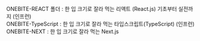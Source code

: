 ONEBITE-REACT 폴더 : 한 입 크기로 잘라 먹는 리액트 (React.js) 기초부터 실전까지 (인프런)   
ONEBITE-TypeScript : 한 입 크기로 잘라 먹는 타입스크립트(TypeScript) (인프런)   
ONEBITE-NEXT : 한 입 크기로 잘라 먹는 Next.js 